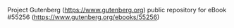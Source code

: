 Project Gutenberg (https://www.gutenberg.org) public repository for
eBook #55256 (https://www.gutenberg.org/ebooks/55256)
